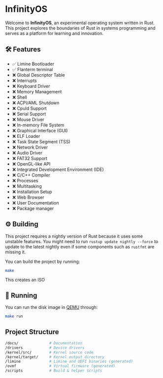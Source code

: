 # **InfinityOS**

Welcome to **InfinityOS**, an experimental operating system written in Rust. This project explores the boundaries of Rust in systems programming and serves as a platform for learning and innovation.

## **🛠️ Features**

- :white_check_mark: Limine Bootloader
- :white_check_mark: Flanterm terminal
- :x: Global Descriptor Table
- :x: Interrupts
- :x: Keyboard Driver
- :x: Memory Management
- :x: Shell
- :x: ACPI/AML Shutdown
- :x: CpuId Support
- :x: Serial Support
- :x: Mouse Driver
- :x: In-memory File System
- :x: Graphical Interface (GUI)
- :x: ELF Loader
- :x: Task State Segment (TSS)
- :x: Network Driver
- :x: Audio Driver
- :x: FAT32 Support
- :x: OpenGL-like API
- :x: Integrated Development Environment (IDE)
- :x: C/C++ Compiler
- :x: Processes
- :x: Multitasking
- :x: Installation Setup
- :x: Web Browser
- :x: User Documentation
- :x: Package manager

## **⚙️ Building**

This project requires a nightly version of Rust because it uses some unstable features. You might need to run `rustup update nightly --force` to update to the latest nightly even if some components such as `rustfmt` are missing it.

You can build the project by running:

```bash
make
```

This creates an ISO

## **🚀 Running**

You can run the disk image in [QEMU] through:

[QEMU]: https://www.qemu.org/

```bash
make run
```

## Project Structure

```bash
/docs/              # Documentation
/drivers            # Device drivers
/kernel/src/        # Kernel source code
/kernel/target/     # Kernel output directory
/limine             # Limine and UEFI binaries (generated)
/ovmf               # Virtual firmware (generated)
/scripts            # Build & helper scripts
```
